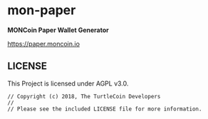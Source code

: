 # mon-paper

**MONCoin Paper Wallet Generator**

https://paper.moncoin.io

## LICENSE

This Project is licensed under AGPL v3.0.

```
// Copyright (c) 2018, The TurtleCoin Developers
//
// Please see the included LICENSE file for more information.
```